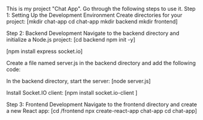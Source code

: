 This is my project "Chat App". Go through the following steps to use it.
Step 1: Setting Up the Development Environment Create directories for your project: [mkdir chat-app cd chat-app mkdir backend mkdir frontend]

Step 2: Backend Development Navigate to the backend directory and initialize a Node.js project: [cd backend npm init -y]

[npm install express socket.io]

Create a file named server.js in the backend directory and add the following code:

In the backend directory, start the server: [node server.js]

Install Socket.IO client: [npm install socket.io-client ]

Step 3: Frontend Development Navigate to the frontend directory and create a new React app: [cd /frontend npx create-react-app chat-app cd chat-app]
